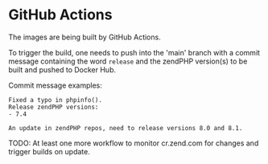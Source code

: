 # GitHub Actions

The images are being built by GitHub Actions.

To trigger the build, one needs to push into the 'main' branch with a commit message containing the word `release` and the zendPHP version(s) to be built and pushed to Docker Hub. 

Commit message examples:
```
Fixed a typo in phpinfo().
Release zendPHP versions:
- 7.4
```
```
An update in zendPHP repos, need to release versions 8.0 and 8.1.
```
TODO: At least one more workflow to monitor cr.zend.com for changes and trigger builds on update.
